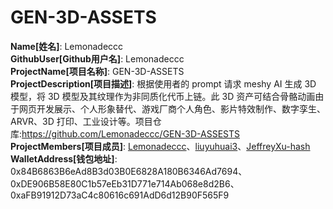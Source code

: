 # GEN-3D-ASSETS

**Name[姓名]**: Lemonadeccc  
**GithubUser[Github用户名]**: Lemonadeccc  
**ProjectName[项目名称]**: GEN-3D-ASSETS  
**ProjectDescription[项目描述]**: 根据使用者的 prompt 请求 meshy AI 生成 3D 模型，将 3D 模型及其纹理作为非同质化代币上链。此 3D 资产可结合骨骼动画由于网页开发展示、个人形象替代、游戏厂商个人角色、影片特效制作、数字孪生、ARVR、3D 打印、工业设计等。项目仓库:https://github.com/Lemonadeccc/GEN-3D-ASSESTS  
**ProjectMembers[项目成员]**: [Lemonadeccc](https://github.com/Lemonadeccc)、[liuyuhuai3](https://github.com/liuyuhuai3)、[JeffreyXu-hash](https://github.com/JeffreyXu-hash)  
**WalletAddress[钱包地址]**: 0x84B6863B6eAd8B3d03B0E6828A180B6346Ad7694、0xDE906B58E80C1b57eEb31D771e714Ab068e8d2B6、0xaFB91912D73aC4c80616c691AdD6d12B90F565F9